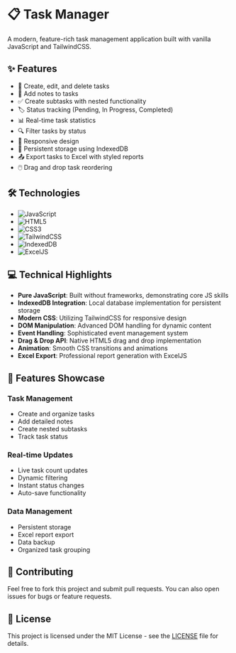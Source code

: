 # 📋 Task Manager

A modern, feature-rich task management application built with vanilla JavaScript and TailwindCSS.

## ✨ Features

- 🎯 Create, edit, and delete tasks
- 📝 Add notes to tasks
- ✅ Create subtasks with nested functionality
- 🏷️ Status tracking (Pending, In Progress, Completed)
- 📊 Real-time task statistics
- 🔍 Filter tasks by status
- 📱 Responsive design
- 💾 Persistent storage using IndexedDB
- 📤 Export tasks to Excel with styled reports
- 🖱️ Drag and drop task reordering

## 🛠️ Technologies

- ![JavaScript](https://img.shields.io/badge/JavaScript-F7DF1E?style=flat-square&logo=javascript&logoColor=black)
- ![HTML5](https://img.shields.io/badge/HTML5-E34F26?style=flat-square&logo=html5&logoColor=white)
- ![CSS3](https://img.shields.io/badge/CSS3-1572B6?style=flat-square&logo=css3&logoColor=white)
- ![TailwindCSS](https://img.shields.io/badge/TailwindCSS-38B2AC?style=flat-square&logo=tailwind-css&logoColor=white)
- ![IndexedDB](https://img.shields.io/badge/IndexedDB-2C2C2C?style=flat-square&logo=mozilla&logoColor=white)
- ![ExcelJS](https://img.shields.io/badge/ExcelJS-217346?style=flat-square&logo=microsoft-excel&logoColor=white)

## 💻 Technical Highlights

- **Pure JavaScript**: Built without frameworks, demonstrating core JS skills
- **IndexedDB Integration**: Local database implementation for persistent storage
- **Modern CSS**: Utilizing TailwindCSS for responsive design
- **DOM Manipulation**: Advanced DOM handling for dynamic content
- **Event Handling**: Sophisticated event management system
- **Drag & Drop API**: Native HTML5 drag and drop implementation
- **Animation**: Smooth CSS transitions and animations
- **Excel Export**: Professional report generation with ExcelJS

## 🎨 Features Showcase

### Task Management
- Create and organize tasks
- Add detailed notes
- Create nested subtasks
- Track task status

### Real-time Updates
- Live task count updates
- Dynamic filtering
- Instant status changes
- Auto-save functionality

### Data Management
- Persistent storage
- Excel report export
- Data backup
- Organized task grouping

## 🤝 Contributing

Feel free to fork this project and submit pull requests. You can also open issues for bugs or feature requests.

## 📝 License

This project is licensed under the MIT License - see the [LICENSE](LICENSE) file for details.
